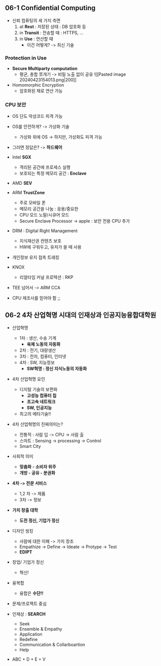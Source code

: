 ## 06-1 Confidential Computing
- 신뢰 컴퓨팅의 세 가지 측면
	1. at **Rest** : 저장된 상태 : DB 암호화 등
	2. in **Transit** : 전송할 때 : HTTPS, ...
	3. in **Use** : 연산할 때
		- 이건 어떻게? -> 최신 기술

### Protection in Use
- **Secure Multiparty computation**
	- 평균, 총합 쪼개기 -> 비밀 노출 없이 공유
		![[Pasted image 20240423154013.png|200]]
- Homomorphic Encryption
	- 암호화된 채로 연산 가능

### CPU 보안
- OS 단도 악성코드 피격 가능
- OS를 안전하게? -> 가상화 기술
	- 가상화 위에 OS -> 하지만, 가상화도 피격 가능
- 그러면 정답은? -> **하드웨어**

- Intel **SGX**
	- 격리된 공간에 프로세스 실행
	- 보호되는 특정 메모리 공간 : **Enclave**
- AMD **SEV**
- ARM **TrustZone**
	- 주로 모바일 폰
	- 메모리 공간을 나눔 : 응용/중요한
	- CPU 모드 노말/시큐어 모드
	- Secure Enclave Processor -> apple : 보안 전용 CPU 추가

- DRM : Digital Right Management
	- 지식재산권 컨텐츠 보호
	- HW에 구워두고, 유저가 쓸 때 사용
- 개인정보 유지 접촉 트래킹

- KNOX
	- 리얼타임 커널 프로텍션 : RKP


- TEE 넘어서 -> ARM CCA

- CPU 제조사를 믿어야 함 ;;


## 06-2 4차 산업혁명 시대의 인재상과 인공지능융합대학원
- 산업혁명
	- 1차 : 생산, 수송 기계
		- **육체 노동의 자동화**
	- 2차 : 전기, 대량생산
	- 3차 : 전자, 컴퓨터, 인터넷
	- 4차 : SW, 지능정보
		- **SW혁명 : 정신 지식노동의 자동화**

- 4차 산업혁명 요인
	- 디지털 기술의 보편화
		- **고성능 컴퓨터 칩**
		- **초고속 네트워크**
		- **SW, 인공지능**
	- 최고의 메타기술!!

- 4차 산업혁명의 진짜의미는?
	- 전통적 : 사람 입 -> CPU -> 사람 출
	- 스마트 : Sensing -> processing -> Control
	- Smart City

- 사회적 의미
	- **맞춤화 - 소비자 위주**
	- **개방 - 공유 - 분권화**
- **4차 -> 전문 서비스**
	- 1,2 차 -> 제품
	- 3차 -> 정보

- **가치 창출 대학**
	- **도전 정신, 기업가 정신**

- 디자인 씽킹
	- 사람에 대한 이해 -> 가치 창조
	- Empathize -> Define -> Ideate -> Protype -> Test
	- **EDIPT**
- 창업/ 기업가 정신
	- 혁신!
- 융복합
	- 융합은 **수단!!**
- 문제/프로젝트 중심

- 인재상 : **SEARCH**
	- Seek
	- Ensemble & Empathy
	- Application
	- Redefine
	- Communication & Collarboartion
	- Help
- ABC + D + E = V